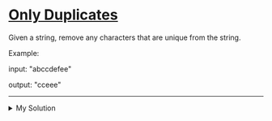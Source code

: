 # [Only Duplicates](https://www.codewars.com/kata/5389864ec72ce03383000484)

Given a string, remove any characters that are unique from the string.

Example:

input: "abccdefee"

output: "cceee"

---

<details><summary>My Solution</summary>

```js
function onlyDuplicates(str) {
  return str.replace(/./g, v => {
    if (str.indexOf(v) === str.lastIndexOf(v)) return ''
    return v
  })
}
```

</details>
